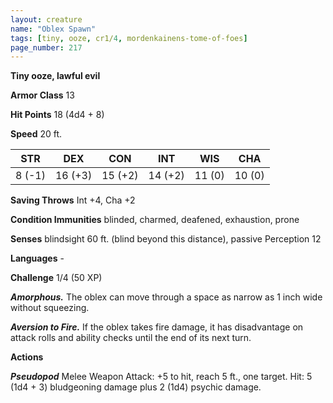 ```yaml
---
layout: creature
name: "Oblex Spawn"
tags: [tiny, ooze, cr1/4, mordenkainens-tome-of-foes]
page_number: 217
---
```


**Tiny ooze, lawful evil**

**Armor Class** 13

**Hit Points** 18  (4d4 + 8)

**Speed** 20 ft.

|   STR   |   DEX   |   CON   |   INT   |   WIS   |   CHA   |
|:-------:|:-------:|:-------:|:-------:|:-------:|:-------:|
| 8 (-1) | 16 (+3) | 15 (+2) | 14 (+2) | 11 (0) | 10 (0) |

**Saving Throws** Int +4, Cha +2

**Condition Immunities** blinded, charmed, deafened, exhaustion, prone

**Senses** blindsight 60 ft. (blind beyond this distance), passive Perception 12

**Languages** -

**Challenge** 1/4 (50 XP)

***Amorphous.*** The oblex can move through a space as narrow as 1 inch wide without squeezing.

***Aversion to Fire.*** If the oblex takes fire damage, it has disadvantage on attack rolls and ability checks until the end of its next turn.

**Actions**

***Pseudopod*** Melee Weapon Attack: +5 to hit, reach 5 ft., one target. Hit: 5 (1d4 + 3) bludgeoning damage plus 2 (1d4) psychic damage.